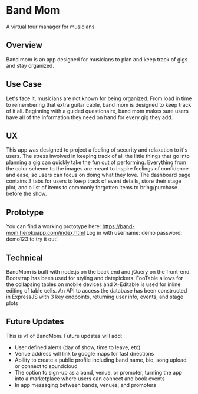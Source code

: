 # Band Mom
A virtual tour manager for musicians

## Overview
Band mom is an app designed for musicians to plan and keep track of gigs and stay organized.

## Use Case
Let's face it, musicians are not known for being organized. From load in time to remembering that extra guitar cable, band mom is designed to keep track of it all. Beginning with a guided questionaire, band mom makes sure users have all of the information they need on hand for every gig they add.

## UX
This app was designed to project a feeling of security and relaxation to it's users. The stress involved in keeping track of all the little things that go into planning a gig can quickly take the fun out of performing. Everything from the color scheme to the images are meant to inspire feelings of confidence and ease, so users can focus on doing what they love.
The dashboard page contains 3 tabs for users to keep track of event details, store their stage plot, and a list of items to commonly forgotten items to bring/purchase before the show. 

## Prototype
You can find a working prototype here: https://band-mom.herokuapp.com/index.html
Log in with username: demo password: demo123 to try it out!

## Technical
BandMom is built with node.js on the back end and jQuery on the front-end. Bootstrap has been used for styling and datepickers. FooTable allows for the collapsing tables on mobile devices and X-Editable is used for inline editing of table cells.
An API to access the database has been constructed in ExpressJS with 3 key endpoints, returning user info, events, and stage plots

## Future Updates
This is v1 of BandMom. Future updates will add:

  * User defined alerts (day of show, time to leave, etc)
  * Venue address will link to google maps for fast directions
  * Ability to create a public profile including band name, bio, song upload or connect to soundcloud
  * The option to sign-up as a band, venue, or promoter, turning the app into a marketplace where users can connect and book events
  * In app messaging between bands, venues, and promoters
